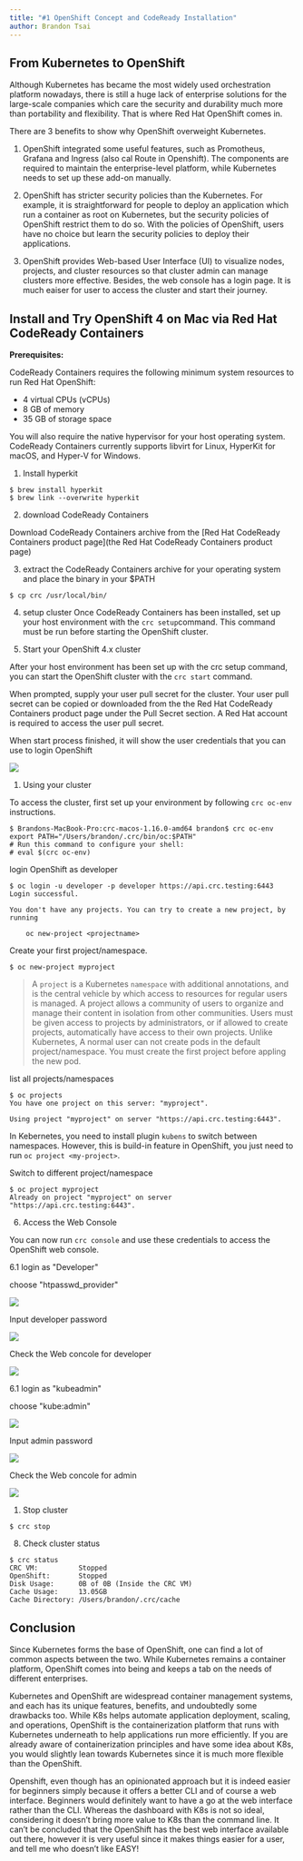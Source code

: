 ```yaml
---
title: "#1 OpenShift Concept and CodeReady Installation"
author: Brandon Tsai
---
```


From Kubernetes to OpenShift
---------------------

Although Kubernetes has became the most widely used orchestration platform nowadays, there is still a huge lack of enterprise solutions for the large-scale companies which care the security and durability much more than portability and flexibility. That is where Red Hat OpenShift comes in.

There are 3 benefits to show why OpenShift overweight Kubernetes.

1. OpenShift integrated some useful features, such as Promotheus, Grafana and Ingress (also cal Route in Openshift). The components are required to maintain the enterprise-level platform, while Kubernetes needs to set up these add-on manually.

2. OpenShift has stricter security policies than the Kubernetes. For example, it is straightforward for people to deploy an application which run a container as root on Kubernetes, but the security policies of OpenShift restrict them to do so. With the policies of OpenShift, users have no choice but learn the security policies to deploy their applications.

3. OpenShift provides Web-based User Interface (UI) to visualize nodes, projects, and cluster resources so that cluster admin can manage clusters more effective. Besides, the web console has a login page. It is much eaiser for user to access the cluster and start their journey.

Install and Try OpenShift 4 on Mac via Red Hat CodeReady Containers
--------------------------------------------------------------------------


**Prerequisites:**

CodeReady Containers requires the following minimum system resources to run Red Hat OpenShift:

- 4 virtual CPUs (vCPUs)
- 8 GB of memory
- 35 GB of storage space

You will also require the native hypervisor for your host operating system.
CodeReady Containers currently supports libvirt for Linux, HyperKit for macOS, and Hyper-V for Windows.


1. Install hyperkit

```
$ brew install hyperkit
$ brew link --overwrite hyperkit
```

2. download CodeReady Containers

Download CodeReady Containers archive from the [Red Hat CodeReady Containers product page](the Red Hat CodeReady Containers product page)

3. extract the CodeReady Containers archive for your operating system and place the binary in your $PATH

```
$ cp crc /usr/local/bin/
```

4. setup cluster
Once CodeReady Containers has been installed, set up your host environment with the `crc setup`command. This command must be run before starting the OpenShift cluster.


5. Start your OpenShift 4.x cluster

After your host environment has been set up with the crc setup command, you can start the OpenShift cluster with the `crc start` command.

When prompted, supply your user pull secret for the cluster. Your user pull secret can be copied or downloaded from the the Red Hat CodeReady Containers product page under the Pull Secret section. A Red Hat account is required to access the user pull secret.

When start process finished, it will show the user credentials that you can use to login OpenShift

![](images/04_OCP/00.png)


1. Using your cluster

To access the cluster, first set up your environment by following `crc oc-env` instructions.

```
$ Brandons-MacBook-Pro:crc-macos-1.16.0-amd64 brandon$ crc oc-env
export PATH="/Users/brandon/.crc/bin/oc:$PATH"
# Run this command to configure your shell:
# eval $(crc oc-env)
```

login OpenShift as developer

```
$ oc login -u developer -p developer https://api.crc.testing:6443
Login successful.

You don't have any projects. You can try to create a new project, by running

    oc new-project <projectname>
```


Create your first project/namespace.

```
$ oc new-project myproject
```

> A `project` is a Kubernetes `namespace` with additional annotations, and is the central vehicle by which access to resources for regular users is managed. A project allows a community of users to organize and manage their content in isolation from other communities. Users must be given access to projects by administrators, or if allowed to create projects, automatically have access to their own projects.
> Unlike Kubernetes, A normal user can not create pods in the default project/namespace. You must create the first project before appling the new pod.


list all projects/namespaces

```
$ oc projects
You have one project on this server: "myproject".

Using project "myproject" on server "https://api.crc.testing:6443".
```

In Kebernetes, you need to install plugin `kubens` to switch between namespaces. However, this is build-in feature in OpenShift, you just need to run `oc project <my-project>`.


Switch to different project/namespace

```
$ oc project myproject
Already on project "myproject" on server "https://api.crc.testing:6443".
```


6. Access the Web Console

You can now run `crc console` and use these credentials to access the OpenShift web console.

6.1 login as "Developer"

choose "htpasswd_provider"

![](images/04_OCP/login_dev.png)

Input developer password

![](images/04_OCP/login_dev_1.png)


Check the Web concole for developer

![](images/04_OCP/login_dev_2.png)



6.1 login as "kubeadmin"

choose "kube:admin"

![](images/04_OCP/login_admin.png)

Input admin password

![](images/04_OCP/login_admin_1.png)


Check the Web concole for admin

![](images/04_OCP/login_admin_2.png)


1. Stop cluster

```
$ crc stop
```

8. Check cluster status

```
$ crc status
CRC VM:          Stopped
OpenShift:       Stopped
Disk Usage:      0B of 0B (Inside the CRC VM)
Cache Usage:     13.05GB
Cache Directory: /Users/brandon/.crc/cache
```


Conclusion
----------

Since Kubernetes forms the base of OpenShift, one can find a lot of common aspects between the two.  While Kubernetes remains a container platform, OpenShift comes into being and keeps a tab on the needs of different enterprises.

Kubernetes and OpenShift are widespread container management systems, and each has its unique features, benefits, and undoubtedly some drawbacks too. While K8s helps automate application deployment, scaling, and operations, OpenShift is the containerization platform that runs with Kubernetes underneath to help applications run more efficiently. If you are already aware of containerization principles and have some idea about K8s, you would slightly lean towards Kubernetes since it is much more flexible than the OpenShift.

Openshift, even though has an opinionated approach but it is indeed easier for beginners simply because it offers a better CLI and of course a web interface. Beginners would definitely want to have a go at the web interface rather than the CLI. Whereas the dashboard with K8s is not so ideal, considering it doesn’t bring more value to K8s than the command line. It can’t be concluded that the OpenShift has the best web interface available out there,  however it is very useful since it makes things easier for a user, and tell me who doesn’t like EASY!